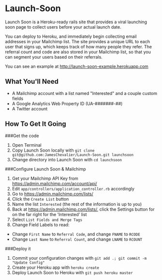 Launch-Soon
===========

Launch Soon is a Heroku-ready rails site that provides a viral launching soon page to collect users before your actual launch date.

You can deploy to Heroku, and immediately begin collecting email addresses in your Mailchimp list. The site provides a unique URL to each user that signs up, which keeps track of how many people they refer. The referral count and code are also stored in your Mailchimp list, so that you can segment your users based on their referrals.

You can see an example at http://launch-soon-example.herokuapp.com


What You'll Need
--------------

* A Mailchimp account with a list named "Interested" and a couple custom fields
* A Google Analytics Web Property ID (UA-#######-##)
* A Twitter account


How To Get It Going
----------

###Get the code
1. Open Terminal
2. Copy Launch Soon locally with `git clone git@github.com:JamesChevalier/Launch-Soon.git launchsoon`
3. Change directory into Launch Soon with `cd launchsoon`

###Configure Launch Soon & Mailchimp
1. Get your Mailchimp API Key from https://admin.mailchimp.com/account/api/
2. Edit `app/controllers/application_controller.rb` accordingly
3. Go to https://admin.mailchimp.com/lists/
4. Click the `Create List` button
5. Name the list `Interested` (the rest of the information is up to you)
6. Back at https://admin.mailchimp.com/lists/, click the Settings button for on the far right for the 'Interested' list
7. Select `List Fields and Merge Tags`
8. Change Field Labels to read:
 * Change `First Name` to `Referral Code`, and change `FNAME` to `RCODE`
 * Change `Last Name` to `Referral Count`, and change `LNAME` to `RCOUNT`

###Deploy it
1. Commit your configuration changes with `git add .; git commit -m "Update Config"`
2. Create your Heroku app with `heroku create`
3. Deploy Launch Soon to Heroku with `git push heroku master`

